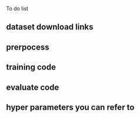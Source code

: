 To do list
## dataset download links

## prerpocess

## training code

## evaluate code

## hyper parameters you can refer to
